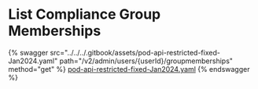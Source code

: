 # List Compliance Group Memberships

{% swagger src="../../../.gitbook/assets/pod-api-restricted-fixed-Jan2024.yaml" path="/v2/admin/users/{userId}/groupmemberships" method="get" %}
[pod-api-restricted-fixed-Jan2024.yaml](../../../.gitbook/assets/pod-api-restricted-fixed-Jan2024.yaml)
{% endswagger %}
